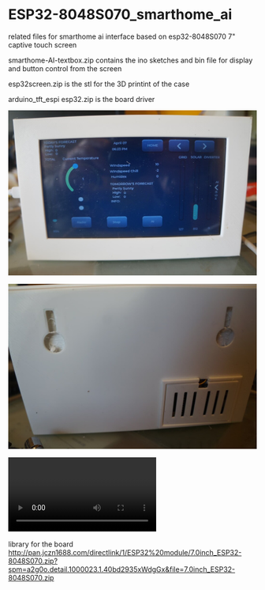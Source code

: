 # ESP32-8048S070_smarthome_ai

related files for  smarthome ai interface based on esp32-8048S070 7" captive touch screen

 smarthome-AI-textbox.zip contains the ino sketches and bin file  for display and button control from the screen
 
 esp32screen.zip is the stl for the 3D printint of the case 

arduino_tft_espi esp32.zip  is the  board driver 

![image](https://github.com/krywenko/ESP32-8048S070_smarthome_ai/blob/main/21598340934c9f54280f2e72e3fea447b7695a84_2_1035x687.jpeg)

![image](https://github.com/krywenko/ESP32-8048S070_smarthome_ai/blob/main/130d40d4bd2c4a89ad5332a2c598fcebdae1ff97_2_1035x687.jpeg)

![video](https://github.com/krywenko/ESP32-8048S070_smarthome_ai/blob/main/339849796_8942250472516673_1893327881972569481_n.mp4)

library for the  board http://pan.jczn1688.com/directlink/1/ESP32%20module/7.0inch_ESP32-8048S070.zip?spm=a2g0o.detail.1000023.1.40bd2935xWdgGx&file=7.0inch_ESP32-8048S070.zip

